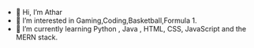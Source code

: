 - 👋 Hi, I’m Athar
- 👀 I’m interested in Gaming,Coding,Basketball,Formula 1.
- 🌱 I’m currently learning Python , Java , HTML, CSS, JavaScript and the MERN stack. 

<!---
KingPin-1/KingPin-1 is a ✨ special ✨ repository because its `README.md` (this file) appears on your GitHub profile.
You can click the Preview link to take a look at your changes.
--->
